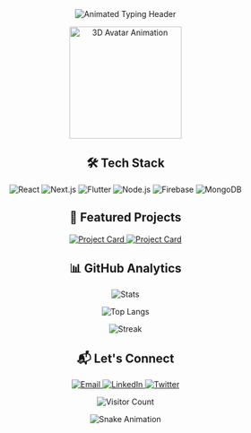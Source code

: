 <!-- Animated Gradient Header -->
<div align="center">
  <img src="https://readme-typing-svg.demolab.com?font=JetBrains+Mono&size=28&duration=4000&pause=500&color=7F5AF0&center=true&vCenter=true&width=800&height=100&lines=✨+Anthony+Crausus+✨;🚀+Full-Stack+Developer+%7C+Open-Source+Enthusiast" alt="Animated Typing Header" />
</div>

<!-- 3D Animated Avatar -->
<p align="center">
  <img src="https://i.imgur.com/8Km9tLL.gif" width="200" alt="3D Avatar Animation" />
</div>

<!-- Animated Tech Stack Cards -->
<h2 align="center">🛠️ Tech Stack</h2>
<div align="center">
  
  ![React](https://img.shields.io/badge/-React-61DAFB?logo=react&logoColor=white&style=for-the-badge&labelColor=black)
  ![Next.js](https://img.shields.io/badge/-Next.js-000000?logo=nextdotjs&logoColor=white&style=for-the-badge&labelColor=black)
  ![Flutter](https://img.shields.io/badge/-Flutter-02569B?logo=flutter&logoColor=white&style=for-the-badge&labelColor=black)
  ![Node.js](https://img.shields.io/badge/-Node.js-339933?logo=nodedotjs&logoColor=white&style=for-the-badge&labelColor=black)
  ![Firebase](https://img.shields.io/badge/-Firebase-FFCA28?logo=firebase&logoColor=black&style=for-the-badge&labelColor=black)
  ![MongoDB](https://img.shields.io/badge/-MongoDB-47A248?logo=mongodb&logoColor=white&style=for-the-badge&labelColor=black)
  
</div>

<!-- Animated Grid Layout -->
<h2 align="center">🌟 Featured Projects</h2>
<div align="center">
  <a href="#">
    <img src="https://github-readme-stats.vercel.app/api/pin/?username=yourusername&repo=yourrepo&theme=radical" alt="Project Card" />
  </a>
  <a href="#">
    <img src="https://github-readme-stats.vercel.app/api/pin/?username=yourusername&repo=yourrepo&theme=merko" alt="Project Card" />
  </a>
</div>

<!-- Animated Stats Section -->
<h2 align="center">📊 GitHub Analytics</h2>
<div align="center">
  
  ![Stats](https://github-readme-stats.vercel.app/api?username=yourusername&show_icons=true&theme=radical&count_private=true&include_all_commits=true&line_height=30)
  
  ![Top Langs](https://github-readme-stats.vercel.app/api/top-langs/?username=yourusername&layout=compact&theme=radical&langs_count=6)
  
  ![Streak](https://github-readme-streak-stats.herokuapp.com/?user=yourusername&theme=radical&fire=7F5AF0)
  
</div>

<!-- Animated Contact Section -->
<h2 align="center">📬 Let's Connect</h2>
<p align="center">
  <a href="mailto:anthonycrausus14.darkcode@gmail.com">
    <img src="https://img.shields.io/badge/Gmail-D14836?style=for-the-badge&logo=gmail&logoColor=white" alt="Email" />
  </a>
  <a href="https://linkedin.com/in/yourprofile">
    <img src="https://img.shields.io/badge/LinkedIn-0077B5?style=for-the-badge&logo=linkedin&logoColor=white" alt="LinkedIn" />
  </a>
  <a href="https://twitter.com/yourhandle">
    <img src="https://img.shields.io/badge/Twitter-1DA1F2?style=for-the-badge&logo=twitter&logoColor=white" alt="Twitter" />
  </a>
</p>

<!-- Animated Footer -->
<div align="center">
  
  ![Visitor Count](https://komarev.com/ghpvc/?username=yourusername&color=7F5AF0&style=flat-square)
  
  ![Snake Animation](https://github.com/yourusername/yourusername/blob/output/github-contribution-grid-snake.svg)
  
</div>
